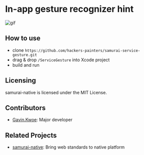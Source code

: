 In-app gesture recognizer hint
==============================

![gif](https://raw.githubusercontent.com/hackers-painters/samurai-service-gesture/master/ServiceGesture.gif)

## How to use

- clone `https://github.com/hackers-painters/samurai-service-gesture.git`
- drag & drop `/ServiceGesture` into Xcode project
- build and run

## Licensing

samurai-native is licensed under the MIT License.

## Contributors

* [Gavin.Kwoe](https://github.com/gavinkwoe): Major developer

## Related Projects

* [samurai-native](https://github.com/hackers-painters/samurai-native): Bring web standards to native platform
